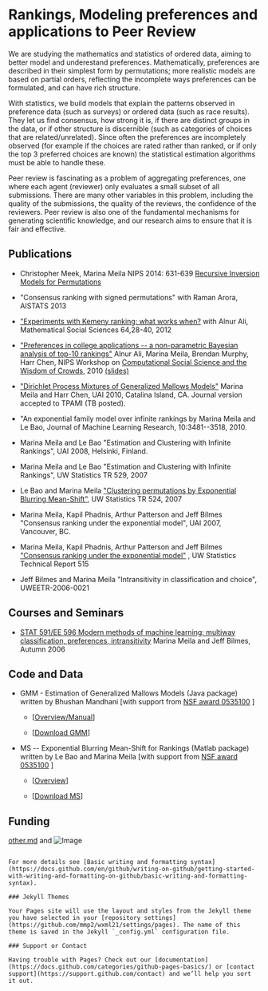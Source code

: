 # Rankings, Modeling preferences and applications to Peer Review

We are studying the mathematics and statistics of ordered data, aiming to better model and underestand preferences. Mathematically, preferences are described in their simplest form by permutations; more realistic models are based on partial orders, reflecting the incomplete ways preferences can be formulated, and can have rich structure. 

With statistics, we build models that explain the patterns observed in preference data (such as surveys) or ordered data (such as race results). They let us find consensus, how strong it is, if there are distinct groups in the data, or if other structure is discernible (such as categories of choices that are related/unrelated). Since often the preferences are incompletely observed (for example if the choices are rated rather than ranked, or if only the top 3 preferred choices are known) the statistical estimation algorithms must be able to handle these.

Peer review is fascinating as a problem of aggregating preferences, one where each agent (reviewer) only evaluates a small subset of all submissions. There are many other variables in this problem, including the quality of the submissions, the quality of the reviews, the confidence of the reviewers. Peer review is also one of the fundamental mechanisms for generating scientific knowledge, and our research aims  to ensure that it is fair and effective.


## Publications
- Christopher Meek, Marina Meila NIPS 2014: 631-639 [Recursive Inversion Models for Permutations](https://proceedings.neurips.cc/paper/2014/hash/15d4e891d784977cacbfcbb00c48f133-Abstract.html)

- "Consensus ranking with signed permutations" with Raman Arora, AISTATS 2013

- ["Experiments with Kemeny ranking: what works when?](https://id.elsevier.com/as/authorization.oauth2?platSite=SD%2Fscience&scope=openid%20email%20profile%20els_auth_info%20els_idp_info%20els_idp_analytics_attrs%20els_sa_discover%20urn%3Acom%3Aelsevier%3Aidp%3Apolicy%3Aproduct%3Ainst_assoc&response_type=code&redirect_uri=https%3A%2F%2Fwww.sciencedirect.com%2Fuser%2Fidentity%2Flanding&authType=SINGLE_SIGN_IN&prompt=login&client_id=SDFE-v3&state=retryCounter%3D0%26csrfToken%3D59cde693-af41-41a6-98fc-814e546ce75e%26idpPolicy%3Durn%253Acom%253Aelsevier%253Aidp%253Apolicy%253Aproduct%253Ainst_assoc%26returnUrl%3D%252Fscience%252Farticle%252Fpii%252FS0165489611000989%26prompt%3Dlogin%26cid%3Darp-60647b5e-5189-46cc-b6ef-811325eefa96) with Alnur Ali, Mathematical Social Sciences 64,28-40, 2012

- ["Preferences in college applications -- a non-parametric Bayesian analysis of top-10 rankings"](https://people.cs.umass.edu/~wallach/workshops/nips2010css/papers/ali.pdf) Alnur Ali, Marina Meila, Brendan Murphy, Harr Chen, NIPS Workshop on [Computational Social Science and the Wisdom of Crowds](https://people.cs.umass.edu/~wallach/workshops/nips2010css/), 2010 [(slides)](https://sites.stat.washington.edu/mmp/intransitive.html)

- ["Dirichlet Process Mixtures of Generalized Mallows Models"](https://event.cwi.nl/uai2010/papers/UAI2010_0170.pdf) Marina Meila and Harr Chen, UAI 2010, Catalina Island, CA. Journal version accepted to TPAMI (TB posted).

- "An exponential family model over infinite rankings by Marina Meila and Le Bao, Journal of Machine Learning Research, 10:3481--3518, 2010.

- Marina Meila and Le Bao "Estimation and Clustering with Infinite Rankings", UAI 2008, Helsinki, Finland.

- Marina Meila and Le Bao "Estimation and Clustering with Infinite Rankings", UW Statistics TR 529, 2007

- Le Bao and Marina Meila ["Clustering permutations by Exponential Blurring Mean-Shift"](https://stat.uw.edu/sites/default/files/files/reports/2008/tr524.pdf), UW Statistics TR 524, 2007

- Marina Meila, Kapil Phadnis, Arthur Patterson and Jeff Bilmes "Consensus ranking under the exponential model", UAI 2007, Vancouver, BC.

- Marina Meila, Kapil Phadnis, Arthur Patterson and Jeff Bilmes ["Consensus ranking under the exponential model"](https://stat.uw.edu/sites/default/files/files/reports/2007/tr515.pdf) , UW Statistics Technical Report 515

- Jeff Bilmes and Marina Meila "Intransitivity in classification and choice", UWEETR-2006-0021



## Courses and Seminars
- [STAT 591/EE 596 Modern methods of machine learning: multiway classification, preferences, intransitivity](https://sites.stat.washington.edu/mmp/591-description.txt) Marina Meila and Jeff Bilmes, Autumn 2006
  

## Code and Data
- GMM - Estimation of Generalized Mallows Models (Java package) written by Bhushan Mandhani [with support from [NSF award 0535100](https://www.nsf.gov/awardsearch/showAward?AWD_ID=0) ]

  - [[Overview/Manual](https://sites.stat.washington.edu/mmp/gmm-manual.pdf)]

  - [[Download GMM]()]

- MS -- Exponential Blurring Mean-Shift for Rankings (Matlab package) written by Le Bao and Marina Meila [with support from [NSF award 0535100](https://www.nsf.gov/awardsearch/showAward?AWD_ID=0) ]

  - [[Overview](https://sites.stat.washington.edu/mmp/intransitive/README.txt)]

  - [[Download MS]()]

## Funding

[other.md](other.md) and ![Image](src)
```

For more details see [Basic writing and formatting syntax](https://docs.github.com/en/github/writing-on-github/getting-started-with-writing-and-formatting-on-github/basic-writing-and-formatting-syntax).

### Jekyll Themes

Your Pages site will use the layout and styles from the Jekyll theme you have selected in your [repository settings](https://github.com/mmp2/wxml21/settings/pages). The name of this theme is saved in the Jekyll `_config.yml` configuration file.

### Support or Contact

Having trouble with Pages? Check out our [documentation](https://docs.github.com/categories/github-pages-basics/) or [contact support](https://support.github.com/contact) and we’ll help you sort it out.
